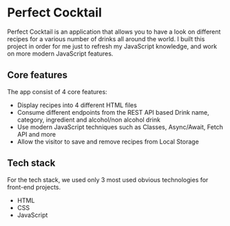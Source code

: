 # Perfect Cocktail

Perfect Cocktail is an application that allows you to have a look on different recipes for a various number of drinks all around the world.
I built this project in order for me just to refresh my JavaScript knowledge, and work on more modern JavaScript features.

## Core features

The app consist of 4 core features:

* Display recipes into 4 different HTML files
* Consume different endpoints from the REST API based Drink name, category, ingredient and alcohol/non alcohol drink 
* Use modern JavaScript techniques such as Classes, Async/Await, Fetch API and more
* Allow the visitor to save and remove recipes from Local Storage

## Tech stack

For the tech stack, we used only 3 most used obvious technologies for front-end projects.

* HTML
* CSS
* JavaScript